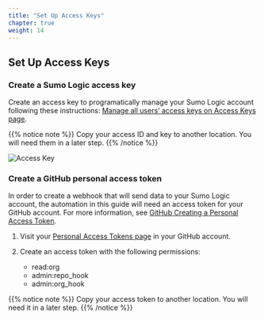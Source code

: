 ```yaml
---
title: "Set Up Access Keys"
chapter: true
weight: 14
---
```


## Set Up Access Keys

### Create a Sumo Logic access key

Create an access key to programatically manage your Sumo Logic account following these instructions: [Manage all users’ access keys on Access Keys page](https://help.sumologic.com/Manage/Security/Access-Keys#manage-all-users%E2%80%99-access-keys-on-access-keys-page).

{{% notice note %}}
Copy your access ID and key to another location. You will need them in a later step.
{{% /notice %}}

![Access Key](/images/trial/create-access-key.gif)

### Create a GitHub personal access token

In order to create a webhook that will send data to your Sumo Logic account, the automation in this guide will need an access token for your GitHub account. For more information, see [GitHub Creating a Personal Access Token](https://docs.github.com/en/authentication/keeping-your-account-and-data-secure/creating-a-personal-access-token).

1. Visit your [Personal Access Tokens page](https://github.com/settings/tokens) in your GitHub account.

1. Create an access token with the following permissions:

   - read:org
   - admin:repo_hook
   - admin:org_hook

{{% notice note %}}
Copy your access token to another location. You will need it in a later step.
{{% /notice %}}